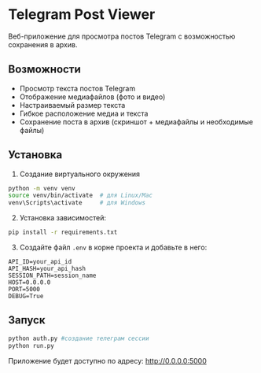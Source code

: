 # Telegram Post Viewer

Веб-приложение для просмотра постов Telegram с возможностью сохранения в архив.

## Возможности

- Просмотр текста постов Telegram
- Отображение медиафайлов (фото и видео)
- Настраиваемый размер текста
- Гибкое расположение медиа и текста
- Сохранение поста в архив (скриншот + медиафайлы и необходимые файлы)

## Установка

1. Создание виртуального окружения

```bash
python -m venv venv
source venv/bin/activate  # для Linux/Mac
venv\Scripts\activate     # для Windows
```

2. Установка зависимостей:

```bash
pip install -r requirements.txt
```

3. Создайте файл `.env` в корне проекта и добавьте в него:

```
API_ID=your_api_id
API_HASH=your_api_hash
SESSION_PATH=session_name
HOST=0.0.0.0
PORT=5000
DEBUG=True
```

## Запуск

```bash
python auth.py #создание телеграм сессии
python run.py
```

Приложение будет доступно по адресу: http://0.0.0.0:5000
